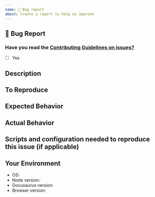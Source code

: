 ```yaml
---
name: 🐛 Bug report
about: Create a report to help us improve
---
```


## 🐛 Bug Report

### Have you read the [Contributing Guidelines on issues?](https://github.com/saucelabs/sauce-docs/blob/master/CONTRIBUTING.MD#reporting-bugs)

- [ ] Yes

## Description

<!--A clear and concise description of what the bug is.-->

## To Reproduce

<!--Steps to reproduce the behavior (including the executed commands):-->

## Expected Behavior

<!--A clear and concise description of what you expected to happen.-->

## Actual Behavior

<!--A clear and concise description of what actually happened-->

## Scripts and configuration needed to reproduce this issue (if applicable)

<!--Please provide the scripts and configuration to reproduce the issue you
are reporting, if the setup is more complex, GitHub repo links are also OK.-->

<!--Issues without a reproduction script are likely to stall and eventually be closed.-->

## Your Environment

* OS: <!-- Windows 10? OSX? -->
* Node version:
* Docusaurus version:
* Browser version:
